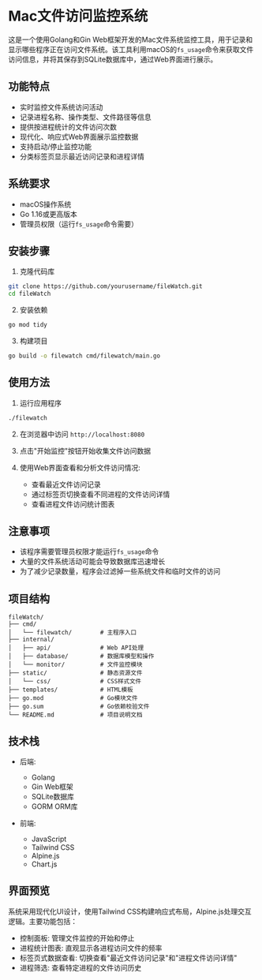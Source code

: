 # Mac文件访问监控系统

这是一个使用Golang和Gin Web框架开发的Mac文件系统监控工具，用于记录和显示哪些程序正在访问文件系统。该工具利用macOS的`fs_usage`命令来获取文件访问信息，并将其保存到SQLite数据库中，通过Web界面进行展示。

## 功能特点

- 实时监控文件系统访问活动
- 记录进程名称、操作类型、文件路径等信息
- 提供按进程统计的文件访问次数
- 现代化、响应式Web界面展示监控数据
- 支持启动/停止监控功能
- 分类标签页显示最近访问记录和进程详情

## 系统要求

- macOS操作系统
- Go 1.16或更高版本
- 管理员权限（运行`fs_usage`命令需要）

## 安装步骤

1. 克隆代码库

```bash
git clone https://github.com/yourusername/fileWatch.git
cd fileWatch
```

2. 安装依赖

```bash
go mod tidy
```

3. 构建项目

```bash
go build -o filewatch cmd/filewatch/main.go
```

## 使用方法

1. 运行应用程序

```bash
./filewatch
```

2. 在浏览器中访问 `http://localhost:8080`

3. 点击"开始监控"按钮开始收集文件访问数据

4. 使用Web界面查看和分析文件访问情况:
   - 查看最近文件访问记录
   - 通过标签页切换查看不同进程的文件访问详情
   - 查看进程文件访问统计图表

## 注意事项

- 该程序需要管理员权限才能运行`fs_usage`命令
- 大量的文件系统活动可能会导致数据库迅速增长
- 为了减少记录数量，程序会过滤掉一些系统文件和临时文件的访问

## 项目结构

```
fileWatch/
├── cmd/
│   └── filewatch/        # 主程序入口
├── internal/
│   ├── api/              # Web API处理
│   ├── database/         # 数据库模型和操作
│   └── monitor/          # 文件监控模块
├── static/               # 静态资源文件
│   └── css/              # CSS样式文件
├── templates/            # HTML模板
├── go.mod                # Go模块文件
├── go.sum                # Go依赖校验文件
└── README.md             # 项目说明文档
```

## 技术栈

- 后端:
  - Golang
  - Gin Web框架
  - SQLite数据库
  - GORM ORM库
  
- 前端:
  - JavaScript
  - Tailwind CSS
  - Alpine.js
  - Chart.js

## 界面预览

系统采用现代化UI设计，使用Tailwind CSS构建响应式布局，Alpine.js处理交互逻辑。主要功能包括：

- 控制面板: 管理文件监控的开始和停止
- 进程统计图表: 直观显示各进程访问文件的频率
- 标签页式数据查看: 切换查看"最近文件访问记录"和"进程文件访问详情"
- 进程筛选: 查看特定进程的文件访问历史 